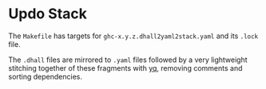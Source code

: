 # Updo Stack

The `Makefile` has targets for `ghc-x.y.z.dhall2yaml2stack.yaml` and its `.lock`
file.

The `.dhall` files are mirrored to `.yaml` files followed by a very lightweight
stitching together of these fragments with
[yq](https://mikefarah.gitbook.io/yq/), removing comments and sorting
dependencies.